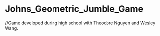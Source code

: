# Johns_Geometric_Jumble_Game

//Game developed during high school with Theodore Nguyen and Wesley Wang.
